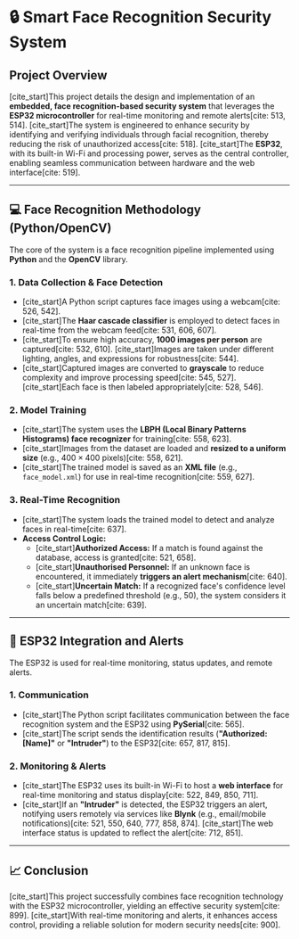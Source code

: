 # 🔒 Smart Face Recognition Security System

## Project Overview
[cite_start]This project details the design and implementation of an **embedded, face recognition-based security system** that leverages the **ESP32 microcontroller** for real-time monitoring and remote alerts[cite: 513, 514]. [cite_start]The system is engineered to enhance security by identifying and verifying individuals through facial recognition, thereby reducing the risk of unauthorized access[cite: 518]. [cite_start]The **ESP32**, with its built-in Wi-Fi and processing power, serves as the central controller, enabling seamless communication between hardware and the web interface[cite: 519].

---

## 💻 Face Recognition Methodology (Python/OpenCV)

The core of the system is a face recognition pipeline implemented using **Python** and the **OpenCV** library.

### 1. Data Collection & Face Detection
* [cite_start]A Python script captures face images using a webcam[cite: 526, 542].
* [cite_start]The **Haar cascade classifier** is employed to detect faces in real-time from the webcam feed[cite: 531, 606, 607].
* [cite_start]To ensure high accuracy, **$1000$ images per person** are captured[cite: 532, 610]. [cite_start]Images are taken under different lighting, angles, and expressions for robustness[cite: 544].
* [cite_start]Captured images are converted to **grayscale** to reduce complexity and improve processing speed[cite: 545, 527]. [cite_start]Each face is then labeled appropriately[cite: 528, 546].

### 2. Model Training
* [cite_start]The system uses the **LBPH (Local Binary Patterns Histograms) face recognizer** for training[cite: 558, 623].
* [cite_start]Images from the dataset are loaded and **resized to a uniform size** (e.g., $400 \times 400$ pixels)[cite: 558, 621].
* [cite_start]The trained model is saved as an **XML file** (e.g., `face_model.xml`) for use in real-time recognition[cite: 559, 627].

### 3. Real-Time Recognition
* [cite_start]The system loads the trained model to detect and analyze faces in real-time[cite: 637].
* **Access Control Logic:**
    * [cite_start]**Authorized Access:** If a match is found against the database, access is granted[cite: 521, 658].
    * [cite_start]**Unauthorised Personnel:** If an unknown face is encountered, it immediately **triggers an alert mechanism**[cite: 640].
    * [cite_start]**Uncertain Match:** If a recognized face's confidence level falls below a predefined threshold (e.g., 50), the system considers it an uncertain match[cite: 639].

---

## 📡 ESP32 Integration and Alerts

The ESP32 is used for real-time monitoring, status updates, and remote alerts.

### 1. Communication
* [cite_start]The Python script facilitates communication between the face recognition system and the ESP32 using **PySerial**[cite: 565].
* [cite_start]The script sends the identification results (**"Authorized: [Name]"** or **"Intruder"**) to the ESP32[cite: 657, 817, 815].

### 2. Monitoring & Alerts
* [cite_start]The ESP32 uses its built-in Wi-Fi to host a **web interface** for real-time monitoring and status display[cite: 522, 849, 850, 711].
* [cite_start]If an **"Intruder"** is detected, the ESP32 triggers an alert, notifying users remotely via services like **Blynk** (e.g., email/mobile notifications)[cite: 521, 550, 640, 777, 858, 874]. [cite_start]The web interface status is updated to reflect the alert[cite: 712, 851].

---

## 📈 Conclusion

[cite_start]This project successfully combines face recognition technology with the ESP32 microcontroller, yielding an effective security system[cite: 899]. [cite_start]With real-time monitoring and alerts, it enhances access control, providing a reliable solution for modern security needs[cite: 900].
